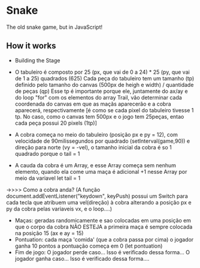 # Snake
The old snake game, but in JavaScript!


## How it works
- Building the Stage

<canvas id="stage" width="500" height="500"></canvas>
<script>
let stage = document.getElementById('stage');
            let ctx = stage.getContext("2d");
</script>



- O tabuleiro é composto por 25 (px, que vai de 0 a 24) * 25 (py, que vai de 1 a 25) quadrados (625)
  Cada peça do tabuleiro tem um tamanho (tp) definido pelo tamanho do canvas (500px de heigh e width) / quantidade de peças (qp)
  Esse tp é importante porque ele, juntamente do ax/ay e do loop "for" com os elementos do array Trail, vão determinar cada coordenada do canvas em que as maçãs aparecerão e a cobra aparecerá, respectivamente 
  [é como se cada pixel do tabuleiro tivesse 1 tp. No caso, como o canvas tem 500px e o jogo tem 25peças, entao cada peça possui 20 pixels (1tp)] 

- A cobra começa no meio do tabuleiro (posição px e py = 12), com velocidade de 90milissegundos por quadrado (setInterval(game,90))
e direção para norte (vy = -vel), o tamanho inicial da cobra é so 1 quadrado porque o tail = 1

- A cauda da cobra é um Array, e esse Array começa sem nenhum elemento, quando ela come uma maça é adicional +1 nesse Array por meio
da variavel let tail = 1

->>>> Como a cobra anda? (A função document.addEventListener("keydown", keyPush) possui um Switch para cada tecla que atribuem uma vel(direção) à cobra alterando a posição px e py da cobra pelas variaveis vx, e o loop....)

- Maças: geradas randomicamente e sao colocadas em uma posição em que o corpo da cobra NÃO ESTEJA
         a primeira maça é sempre colocada na posição 15 (ax e ay = 15)
- Pontuation: cada maça 'comida' (que a cobra passa por cima) o jogador ganha 10 pontos
              a pontuação começa em 0 (let pontuation)
- Fim de jogo: O jogador perde caso... Isso é verificado dessa forma...
               O jogador ganha caso... Isso é verificado dessa forma....

